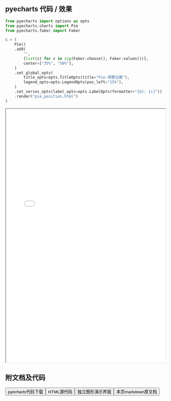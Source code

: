 
## pyecharts 代码 / 效果

```python
from pyecharts import options as opts
from pyecharts.charts import Pie
from pyecharts.faker import Faker

c = (
    Pie()
    .add(
        "",
        [list(z) for z in zip(Faker.choose(), Faker.values())],
        center=["35%", "50%"],
    )
    .set_global_opts(
        title_opts=opts.TitleOpts(title="Pie-调整位置"),
        legend_opts=opts.LegendOpts(pos_left="15%"),
    )
    .set_series_opts(label_opts=opts.LabelOpts(formatter="{b}: {c}"))
    .render("pie_position.html")
)

```

<iframe width="100%" height="800px" src="/pyecharts/Pie/pie_position.html"></iframe>

## 附文档及代码

<a href="https://cdn.jsdelivr.net/gh/wfy-belief/python/docs/pyecharts/Pie/pie_position.py"><button class="mybutton">pyecharts代码下载</button></a><a href="https://cdn.jsdelivr.net/gh/wfy-belief/python/docs/pyecharts/Pie/pie_position.html"><button class="mybutton">HTML源代码</button></a><a href="https://python.wfyblog.cn/pyecharts/Pie/pie_position.html"><button class="mybutton">独立图形演示界面</button></a><a href="https://cdn.jsdelivr.net/gh/wfy-belief/python/docs/pyecharts/Pie/pie_position.md"><button class="mybutton">本页markdown原文档</button></a>